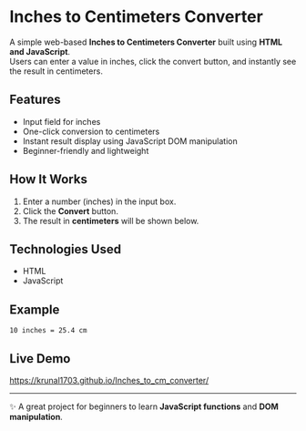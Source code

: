 # Inches to Centimeters Converter

A simple web-based **Inches to Centimeters Converter** built using **HTML and JavaScript**.  
Users can enter a value in inches, click the convert button, and instantly see the result in centimeters.  

## Features
- Input field for inches  
- One-click conversion to centimeters  
- Instant result display using JavaScript DOM manipulation  
- Beginner-friendly and lightweight  

## How It Works
1. Enter a number (inches) in the input box.  
2. Click the **Convert** button.  
3. The result in **centimeters** will be shown below.  

## Technologies Used
- HTML  
- JavaScript  

## Example
`10 inches = 25.4 cm`

## Live Demo
https://krunal1703.github.io/Inches_to_cm_converter/

---
✨ A great project for beginners to learn **JavaScript functions** and **DOM manipulation**.